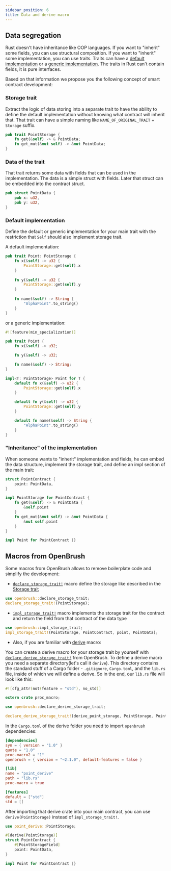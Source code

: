 ```yaml
---
sidebar_position: 6
title: Data and derive macro
---
```


## Data segregation

Rust doesn't have inheritance like OOP languages.
If you want to "inherit" some fields, you can use structural composition.
If you want to "inherit" some implementation, you can use traits. Traits can have a [default implementation](https://doc.rust-lang.org/book/ch10-02-traits.html#default-implementations) or a [generic implementation](https://doc.rust-lang.org/book/ch10-02-traits.html#using-trait-bounds-to-conditionally-implement-methods).
The traits in Rust can't contain fields, it is pure interfaces.

Based on that information we propose you the following concept of smart contract development:

### Storage trait

Extract the logic of data storing into a separate trait to have the ability to define the default implementation without knowing what contract will inherit that. That trait can have a simple naming like `NAME_OF_ORIGINAL_TRAIT` + `Storage` suffix.

```rust
pub trait PointStorage {
    fn get(&self) -> & PointData;
    fn get_mut(&mut self) -> &mut PointData;
}
```

### Data of the trait

That trait returns some data with fields that can be used in the implementation. The data is a simple struct with fields. Later that struct can be embedded into the contract struct.
```rust
pub struct PointData {
    pub x: u32,
    pub y: u32,
}
```

### Default implementation

Define the default or generic implementation for your main trait with the restriction that `Self` should also implement storage trait.

A default implementation:
```rust
pub trait Point: PointStorage {
    fn x(&self) -> u32 {
        PointStorage::get(self).x
    }
    
    fn y(&self) -> u32 {
        PointStorage::get(self).y
    }
    
    fn name(&self) -> String {
        "AlphaPoint".to_string()
    }
}
```
or a generic implementation:
```rust
#![feature(min_specialization)]

pub trait Point {
    fn x(&self) -> u32;

    fn y(&self) -> u32;

    fn name(&self) -> String;
}

impl<T: PointStorage> Point for T {
    default fn x(&self) -> u32 {
        PointStorage::get(self).x
    }

    default fn y(&self) -> u32 {
        PointStorage::get(self).y
    }

    default fn name(&self) -> String {
        "AlphaPoint".to_string()
    }
}
```

### "Inheritance" of the implementation

When someone wants to "inherit" implementation and fields, he can embed the data structure, implement the storage trait, and define an impl section of the main trait:
```rust
struct PointContract {
    point: PointData,
}

impl PointStorage for PointContract {
    fn get(&self) -> & PointData {
        &self.point
    }
    fn get_mut(&mut self) -> &mut PointData {
        &mut self.point
    }
}

impl Point for PointContract {}
```

## Macros from OpenBrush

Some macros from OpenBrush allows to remove boilerplate code and simplify the development:
- [`declare_storage_trait!`](https://github.com/Supercolony-net/openbrush-contracts/blob/main/lang/macro/src/lib.rs)
macro define the storage like described in the [Storage trait](/smart-contracts/example/data#storage-trait)
```rust
use openbrush::declare_storage_trait;
declare_storage_trait!(PointStorage);
```
- [`impl_storage_trait!`](https://github.com/Supercolony-net/openbrush-contracts/blob/main/lang/macro/src/lib.rs)
macro implements the storage trait for the contract and return the field from that contract of the data type
```rust
use openbrush::impl_storage_trait;
impl_storage_trait!(PointStorage, PointContract, point, PointData);
```
- Also, if you are familiar with [derive](https://doc.rust-lang.org/rust-by-example/trait/derive.html) macro:

You can create a derive macro for your storage trait by yourself with 
[`declare_derive_storage_trait!`](https://github.com/Supercolony-net/openbrush-contracts/blob/main/lang/src/derive.rs)
from OpenBrush.
To define a derive macro you need a separate directory(let's call it `derive`). 
This directory contains the standard stuff of a Cargo folder - `.gitignore`, `Cargo.toml`, and the `lib.rs` file,
inside of which we will define a derive. So in the end, our `lib.rs` file will 
look like this:

```rust
#![cfg_attr(not(feature = "std"), no_std)]

extern crate proc_macro;

use openbrush::declare_derive_storage_trait;

declare_derive_storage_trait!(derive_point_storage, PointStorage, PointStorageField);
```

In the `Cargo.toml` of the derive folder you need to import `openbrush` dependencies:

```toml
[dependencies]
syn = { version = "1.0" }
quote = "1.0"
proc-macro2 = "1"
openbrush = { version = "~2.1.0", default-features = false }

[lib]
name = "point_derive"
path = "lib.rs"
proc-macro = true

[features]
default = ["std"]
std = []
```

After importing that derive crate into your main contract, 
you can use `derive(PointStorage)` instead of `impl_storage_trait!`.
```rust
use point_derive::PointStorage;

#[derive(PointStorage)]
struct PointContract {
    #[PointStorageField]
    point: PointData,
}

impl Point for PointContract {}
```